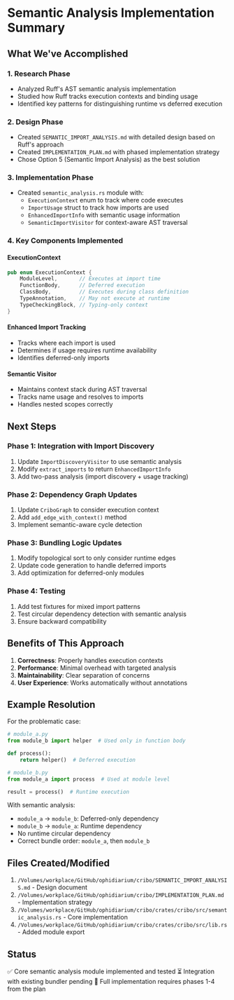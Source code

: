 # Semantic Analysis Implementation Summary

## What We've Accomplished

### 1. Research Phase

- Analyzed Ruff's AST semantic analysis implementation
- Studied how Ruff tracks execution contexts and binding usage
- Identified key patterns for distinguishing runtime vs deferred execution

### 2. Design Phase

- Created `SEMANTIC_IMPORT_ANALYSIS.md` with detailed design based on Ruff's approach
- Created `IMPLEMENTATION_PLAN.md` with phased implementation strategy
- Chose Option 5 (Semantic Import Analysis) as the best solution

### 3. Implementation Phase

- Created `semantic_analysis.rs` module with:
  - `ExecutionContext` enum to track where code executes
  - `ImportUsage` struct to track how imports are used
  - `EnhancedImportInfo` with semantic usage information
  - `SemanticImportVisitor` for context-aware AST traversal

### 4. Key Components Implemented

#### ExecutionContext

```rust
pub enum ExecutionContext {
    ModuleLevel,       // Executes at import time
    FunctionBody,      // Deferred execution
    ClassBody,         // Executes during class definition
    TypeAnnotation,    // May not execute at runtime
    TypeCheckingBlock, // Typing-only context
}
```

#### Enhanced Import Tracking

- Tracks where each import is used
- Determines if usage requires runtime availability
- Identifies deferred-only imports

#### Semantic Visitor

- Maintains context stack during AST traversal
- Tracks name usage and resolves to imports
- Handles nested scopes correctly

## Next Steps

### Phase 1: Integration with Import Discovery

1. Update `ImportDiscoveryVisitor` to use semantic analysis
2. Modify `extract_imports` to return `EnhancedImportInfo`
3. Add two-pass analysis (import discovery + usage tracking)

### Phase 2: Dependency Graph Updates

1. Update `CriboGraph` to consider execution context
2. Add `add_edge_with_context()` method
3. Implement semantic-aware cycle detection

### Phase 3: Bundling Logic Updates

1. Modify topological sort to only consider runtime edges
2. Update code generation to handle deferred imports
3. Add optimization for deferred-only modules

### Phase 4: Testing

1. Add test fixtures for mixed import patterns
2. Test circular dependency detection with semantic analysis
3. Ensure backward compatibility

## Benefits of This Approach

1. **Correctness**: Properly handles execution contexts
2. **Performance**: Minimal overhead with targeted analysis
3. **Maintainability**: Clear separation of concerns
4. **User Experience**: Works automatically without annotations

## Example Resolution

For the problematic case:

```python
# module_a.py
from module_b import helper  # Used only in function body

def process():
    return helper()  # Deferred execution

# module_b.py
from module_a import process  # Used at module level

result = process()  # Runtime execution
```

With semantic analysis:

- `module_a` → `module_b`: Deferred-only dependency
- `module_b` → `module_a`: Runtime dependency
- No runtime circular dependency
- Correct bundle order: `module_a`, then `module_b`

## Files Created/Modified

1. `/Volumes/workplace/GitHub/ophidiarium/cribo/SEMANTIC_IMPORT_ANALYSIS.md` - Design document
2. `/Volumes/workplace/GitHub/ophidiarium/cribo/IMPLEMENTATION_PLAN.md` - Implementation strategy
3. `/Volumes/workplace/GitHub/ophidiarium/cribo/crates/cribo/src/semantic_analysis.rs` - Core implementation
4. `/Volumes/workplace/GitHub/ophidiarium/cribo/crates/cribo/src/lib.rs` - Added module export

## Status

✅ Core semantic analysis module implemented and tested
⏳ Integration with existing bundler pending
🔄 Full implementation requires phases 1-4 from the plan
